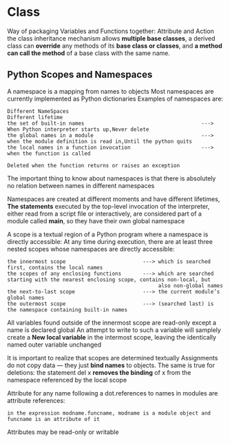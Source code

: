 # Class
Way of packaging Variables and Functions together: Attribute and Action
the class inheritance mechanism allows **multiple base classes**, 
a derived class can **override** any methods of its **base class or classes**, 
and **a method can call the method** of a base class with the same name. 

## Python Scopes and Namespaces
A namespace is a mapping from names to objects
Most namespaces are currently implemented as Python dictionaries
Examples of namespaces are:
```
Different NameSpaces                                           Different lifetime
the set of built-in names                                      ---> When Python interpreter starts up,Never delete
the global names in a module                                   ---> when the module definition is read in,Until the python quits
the local names in a function invocation                       ---> when the function is called
                                                                    Deleted when the function returns or raises an exception
```
The important thing to know about namespaces is that there is absolutely no relation between names in different namespaces

Namespaces are created at different moments and have different lifetimes,
**The statements** executed by the top-level invocation of the interpreter, 
either read from a script file or interactively, are considered part of a module called __main__,
so they have their own global namespace

A scope is a textual region of a Python program where a namespace is directly accessible:
At any time during execution, there are at least three nested scopes whose namespaces are directly accessible:
```
the innermost scope                         ---> which is searched first, contains the local names
the scopes of any enclosing functions       ---> which are searched starting with the nearest enclosing scope, contains non-local, but 
                                                 also non-global names
the next-to-last scope                      ---> the current module’s global names
the outermost scope                         ---> (searched last) is the namespace containing built-in names
```
All variables found outside of the innermost scope are read-only except a name is declared global
An attempt to write to such a variable will samplely create a **New local variable** in the intermost scope,
leaving the identically named outer variable unchanged

It is important to realize that scopes are determined textually
Assignments do not copy data — they just **bind names** to objects.
The same is true for deletions: the statement del x **removes the binding** of x from the namespace referenced by the local scope

Attribute for any name following a dot.references to names in modules are attribute references:
```
in the expression modname.funcname, modname is a module object and funcname is an attribute of it
```
Attributes may be read-only or writable



